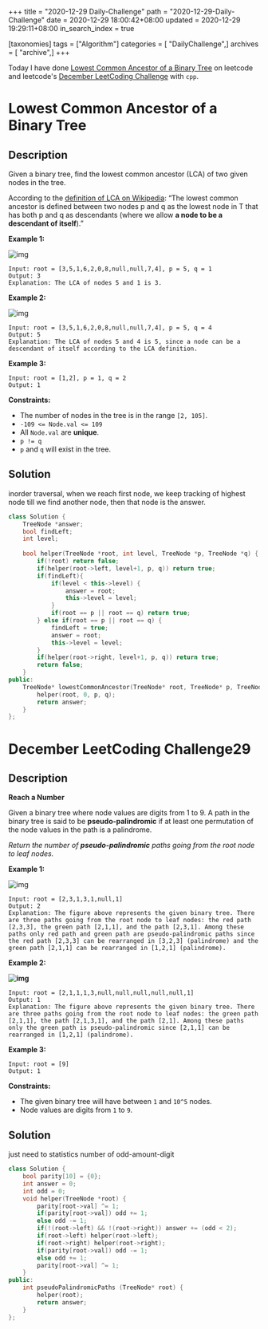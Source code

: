 +++
title = "2020-12-29 Daily-Challenge"
path = "2020-12-29-Daily-Challenge"
date = 2020-12-29 18:00:42+08:00
updated = 2020-12-29 19:29:11+08:00
in_search_index = true

[taxonomies]
tags = ["Algorithm"]
categories = [ "DailyChallenge",]
archives = [ "archive",]
+++

Today I have done [Lowest Common Ancestor of a Binary Tree](https://leetcode.com/problems/lowest-common-ancestor-of-a-binary-tree/) on leetcode and leetcode's [December LeetCoding Challenge](https://leetcode.com/explore/challenge/card/december-leetcoding-challenge/573/week-4-december-29th-december-31st/3585/) with `cpp`.

<!-- more -->

# Lowest Common Ancestor of a Binary Tree

## Description

Given a binary tree, find the lowest common ancestor (LCA) of two given nodes in the tree.

According to the [definition of LCA on Wikipedia](https://en.wikipedia.org/wiki/Lowest_common_ancestor): “The lowest common ancestor is defined between two nodes p and q as the lowest node in T that has both p and q as descendants (where we allow **a node to be a descendant of itself**).”

**Example 1:**

![img](https://assets.leetcode.com/uploads/2018/12/14/binarytree.png)

```
Input: root = [3,5,1,6,2,0,8,null,null,7,4], p = 5, q = 1
Output: 3
Explanation: The LCA of nodes 5 and 1 is 3.
```

**Example 2:**

![img](https://assets.leetcode.com/uploads/2018/12/14/binarytree.png)

```
Input: root = [3,5,1,6,2,0,8,null,null,7,4], p = 5, q = 4
Output: 5
Explanation: The LCA of nodes 5 and 4 is 5, since a node can be a descendant of itself according to the LCA definition.
```

**Example 3:**

```
Input: root = [1,2], p = 1, q = 2
Output: 1
```

**Constraints:**

- The number of nodes in the tree is in the range `[2, 105]`.
- `-109 <= Node.val <= 109`
- All `Node.val` are **unique**.
- `p != q`
- `p` and `q` will exist in the tree.

## Solution

inorder traversal, when we reach first node, we keep tracking of highest node till we find another node, then that node is the answer.

``` cpp
class Solution {
    TreeNode *answer;
    bool findLeft;
    int level;
    
    bool helper(TreeNode *root, int level, TreeNode *p, TreeNode *q) {
        if(!root) return false;
        if(helper(root->left, level+1, p, q)) return true;
        if(findLeft){
            if(level < this->level) {
                answer = root;
                this->level = level;
            }
            if(root == p || root == q) return true;
        } else if(root == p || root == q) {
            findLeft = true;
            answer = root;
            this->level = level;
        }
        if(helper(root->right, level+1, p, q)) return true;
        return false;
    }
public:
    TreeNode* lowestCommonAncestor(TreeNode* root, TreeNode* p, TreeNode* q) {
        helper(root, 0, p, q);
        return answer;
    }
};
```

# December LeetCoding Challenge29

## Description

**Reach a Number**

Given a binary tree where node values are digits from 1 to 9. A path in the binary tree is said to be **pseudo-palindromic** if at least one permutation of the node values in the path is a palindrome.

*Return the number of **pseudo-palindromic** paths going from the root node to leaf nodes.*

**Example 1:**

![img](https://assets.leetcode.com/uploads/2020/05/06/palindromic_paths_1.png)

```
Input: root = [2,3,1,3,1,null,1]
Output: 2 
Explanation: The figure above represents the given binary tree. There are three paths going from the root node to leaf nodes: the red path [2,3,3], the green path [2,1,1], and the path [2,3,1]. Among these paths only red path and green path are pseudo-palindromic paths since the red path [2,3,3] can be rearranged in [3,2,3] (palindrome) and the green path [2,1,1] can be rearranged in [1,2,1] (palindrome).
```

**Example 2:**

**![img](https://assets.leetcode.com/uploads/2020/05/07/palindromic_paths_2.png)**

```
Input: root = [2,1,1,1,3,null,null,null,null,null,1]
Output: 1 
Explanation: The figure above represents the given binary tree. There are three paths going from the root node to leaf nodes: the green path [2,1,1], the path [2,1,3,1], and the path [2,1]. Among these paths only the green path is pseudo-palindromic since [2,1,1] can be rearranged in [1,2,1] (palindrome).
```

**Example 3:**

```
Input: root = [9]
Output: 1
```

**Constraints:**

- The given binary tree will have between `1` and `10^5` nodes.
- Node values are digits from `1` to `9`.

## Solution

just need to statistics number of odd-amount-digit

``` cpp
class Solution {
    bool parity[10] = {0};
    int answer = 0;
    int odd = 0;
    void helper(TreeNode *root) {
        parity[root->val] ^= 1;
        if(parity[root->val]) odd += 1;
        else odd -= 1;
        if(!(root->left) && !(root->right)) answer += (odd < 2);
        if(root->left) helper(root->left);
        if(root->right) helper(root->right);
        if(parity[root->val]) odd -= 1;
        else odd += 1;
        parity[root->val] ^= 1;
    }
public:
    int pseudoPalindromicPaths (TreeNode* root) {
        helper(root);
        return answer;
    }
};
```